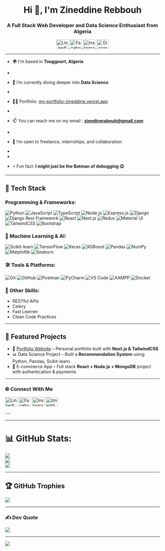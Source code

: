 <h1 align="center">Hi 👋, I'm Zineddine Rebbouh</h1>
<h3 align="center">A Full Stack Web Developer and Data Science Enthusiast from Algeria</h3>

<p align="center">
  <a href="https://linkedin.com/in/zineddine-rebbouh" target="blank">
    <img src="https://raw.githubusercontent.com/rahuldkjain/github-profile-readme-generator/master/src/images/icons/Social/linked-in-alt.svg" alt="LinkedIn" height="30" width="40" />
  </a>
  <a href="https://fb.com/zineddine.rebbouh" target="blank">
    <img src="https://raw.githubusercontent.com/rahuldkjain/github-profile-readme-generator/master/src/images/icons/Social/facebook.svg" alt="Facebook" height="30" width="40" />
  </a>
  <a href="https://instagram.com/rebbouh_zineddine" target="blank">
    <img src="https://raw.githubusercontent.com/rahuldkjain/github-profile-readme-generator/master/src/images/icons/Social/instagram.svg" alt="Instagram" height="30" width="40" />
  </a>
  <a href="https://discord.gg/zineddine_rebbouh" target="blank">
    <img src="https://raw.githubusercontent.com/rahuldkjain/github-profile-readme-generator/master/src/images/icons/Social/discord.svg" alt="Discord" height="30" width="40" />
  </a>
</p>


---

- 🌍 I'm based in **Touggourt, Algeria**
- 
- 🌱 I’m currently diving deeper into **Data Science**
- 
- 👨‍💻 Portfolio: [my-portfolio-zineddine.vercel.app](https://my-portfolio-zineddine.vercel.app)
- 
- 📫 You can reach me on my email : **zinedinerabouh@gmail.com**
- 
- 🤝 I’m open to freelance, internships, and collaboration

- 
- 
- ⚡ Fun fact: **I might just be the Batman of debugging 😉**


---

## 🚀 Tech Stack

### Programming & Frameworks:
![Python](https://img.shields.io/badge/Python-3776AB?style=for-the-badge&logo=python&logoColor=white)
![JavaScript](https://img.shields.io/badge/JavaScript-F7DF1E?style=for-the-badge&logo=javascript&logoColor=black)
![TypeScript](https://img.shields.io/badge/TypeScript-3178C6?style=for-the-badge&logo=typescript&logoColor=white)
![Node.js](https://img.shields.io/badge/Node.js-339933?style=for-the-badge&logo=nodedotjs&logoColor=white)
![Express.js](https://img.shields.io/badge/Express.js-000000?style=for-the-badge&logo=express&logoColor=white)
![Django](https://img.shields.io/badge/Django-092E20?style=for-the-badge&logo=django&logoColor=white)
![Django Rest Framework](https://img.shields.io/badge/DRF-FF1709?style=for-the-badge&logo=django&logoColor=white)
![React](https://img.shields.io/badge/React-20232A?style=for-the-badge&logo=react&logoColor=61DAFB)
![Next.js](https://img.shields.io/badge/Next.js-000000?style=for-the-badge&logo=nextdotjs&logoColor=white)
![Redux](https://img.shields.io/badge/Redux-764ABC?style=for-the-badge&logo=redux&logoColor=white)
![Material UI](https://img.shields.io/badge/MUI-007FFF?style=for-the-badge&logo=mui&logoColor=white)
![TailwindCSS](https://img.shields.io/badge/TailwindCSS-06B6D4?style=for-the-badge&logo=tailwindcss&logoColor=white)
![Bootstrap](https://img.shields.io/badge/Bootstrap-7952B3?style=for-the-badge&logo=bootstrap&logoColor=white)

### 🤖 Machine Learning & AI:
![Scikit-learn](https://img.shields.io/badge/Scikit--learn-F7931E?style=for-the-badge&logo=scikitlearn&logoColor=white)
![TensorFlow](https://img.shields.io/badge/TensorFlow-FF6F00?style=for-the-badge&logo=tensorflow&logoColor=white)
![Keras](https://img.shields.io/badge/Keras-D00000?style=for-the-badge&logo=keras&logoColor=white)
![XGBoost](https://img.shields.io/badge/XGBoost-FF6600?style=for-the-badge&logo=xgboost&logoColor=white)
![Pandas](https://img.shields.io/badge/Pandas-150458?style=for-the-badge&logo=pandas&logoColor=white)
![NumPy](https://img.shields.io/badge/NumPy-013243?style=for-the-badge&logo=numpy&logoColor=white)
![Matplotlib](https://img.shields.io/badge/Matplotlib-11557C?style=for-the-badge&logo=matplotlib&logoColor=white)
![Seaborn](https://img.shields.io/badge/Seaborn-4EABD8?style=for-the-badge&logo=seaborn&logoColor=white)

### 🛠️ Tools & Platforms:
![Git](https://img.shields.io/badge/Git-F05032?style=for-the-badge&logo=git&logoColor=white)
![GitHub](https://img.shields.io/badge/GitHub-181717?style=for-the-badge&logo=github&logoColor=white)
![Postman](https://img.shields.io/badge/Postman-FF6C37?style=for-the-badge&logo=postman&logoColor=white)
![PyCharm](https://img.shields.io/badge/PyCharm-000000?style=for-the-badge&logo=pycharm&logoColor=white)
![VS Code](https://img.shields.io/badge/VS%20Code-007ACC?style=for-the-badge&logo=visualstudiocode&logoColor=white)
![XAMPP](https://img.shields.io/badge/XAMPP-FB7A24?style=for-the-badge&logo=xampp&logoColor=white)
![Docker](https://img.shields.io/badge/Docker-2496ED?style=for-the-badge&logo=docker&logoColor=white)

### 🌟 Other Skills:
- RESTful APIs  
- Celery  
- Fast Learner  
- Clean Code Practices

---

## 📂 Featured Projects
- 🔗 [Portfolio Website](https://my-portfolio-zineddine.vercel.app) – Personal portfolio built with **Next.js & TailwindCSS**
- 📊 Data Science Project – Built a **Recommendation System** using Python, Pandas, Scikit-learn
- 🛒 E-commerce App – Full stack **React + Node.js + MongoDB** project with authentication & payments

---

### 🌐 Connect With Me

<p align="left">
  <a href="https://linkedin.com/in/zineddine-rebbouh" target="blank"><img align="center" src="https://raw.githubusercontent.com/rahuldkjain/github-profile-readme-generator/master/src/images/icons/Social/linked-in-alt.svg" alt="LinkedIn" height="30" width="40" /></a>
  <a href="https://fb.com/zineddine.rebbouh" target="blank"><img align="center" src="https://raw.githubusercontent.com/rahuldkjain/github-profile-readme-generator/master/src/images/icons/Social/facebook.svg" alt="Facebook" height="30" width="40" /></a>
  <a href="https://instagram.com/rebbouh_zineddine" target="blank"><img align="center" src="https://raw.githubusercontent.com/rahuldkjain/github-profile-readme-generator/master/src/images/icons/Social/instagram.svg" alt="Instagram" height="30" width="40" /></a>
  <a href="https://discord.gg/zineddine_rebbouh" target="blank"><img align="center" src="https://raw.githubusercontent.com/rahuldkjain/github-profile-readme-generator/master/src/images/icons/Social/discord.svg" alt="zineddine_rebbouh" height="30" width="40" /></a>
</p>
---

---


# 📊 GitHub Stats:
![](https://github-readme-stats.vercel.app/api?username=Zineddine-Rebbouh&theme=dark&hide_border=false&include_all_commits=false&count_private=false)<br/>
![](https://nirzak-streak-stats.vercel.app/?user=Zineddine-Rebbouh&theme=dark&hide_border=false)<br/>
![](https://github-readme-stats.vercel.app/api/top-langs/?username=Zineddine-Rebbouh&theme=dark&hide_border=false&include_all_commits=false&count_private=false&layout=compact)


---


## 🏆 GitHub Trophies
![](https://github-profile-trophy.vercel.app/?username=Zineddine-Rebbouh&theme=radical&no-frame=false&no-bg=true&margin-w=4)


---


### ✍️ Dev Quote
![](https://quotes-github-readme.vercel.app/api?type=horizontal&theme=radical)

---

[![](https://visitcount.itsvg.in/api?id=Zineddine-Rebbouh&icon=0&color=0)](https://visitcount.itsvg.in)

<!-- Proudly created with GPRM ( https://gprm.itsvg.in ) -->


